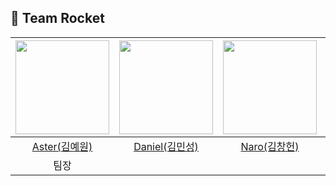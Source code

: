 ## 🚀 Team Rocket

|<img src="https://github.com/Yewon-dev.png" width="150">|<img src="https://github.com/Rocket-PlaNet/.github/assets/56240088/3fb3f28e-9a0c-4a90-8123-c95dd9b63698" width="150">|<img src="https://github.com/changheonkim.png" width="150">|<img src="https://github.com/siiniii.png" width="150">|
|:---:|:---:|:---:|:---:|
|[Aster(김예원)](https://github.com/Yewon-dev)|[Daniel(김민성)](https://github.com/Daniel-kim-junior)|[Naro(김창헌)](https://github.com/changheonkim)|[Mona(이승인)](https://github.com/siiniii)|
|팀장||||

